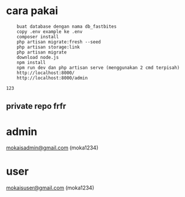 # cara pakai
```
    buat database dengan nama db_fastbites
    copy .env example ke .env
    composer install
    php artisan migrate:fresh --seed
    php artisan storage:link
    php artisan migrate
    download node.js
    npm install
    npm run dev dan php artisan serve (menggunakan 2 cmd terpisah)
    http://localhost:8000/
    http://localhost:8000/admin

123
```
## private repo frfr
# admin
mokaisadmin@gmail.com
(moka1234)
# user
mokaisuser@gmail.com
(moka1234)
